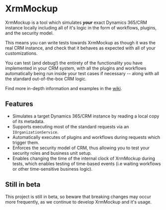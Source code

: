 # XrmMockup

XrmMockup is a tool which simulates ***your*** exact Dynamics 365/CRM instance locally including all of it's logic in the form of workflows, plugins, and the security model.

This means you can write tests towards XrmMockup as though it was the real CRM instance, and check that it behaves as expected with all of your customizations.

You can test (and debug!) the entirety of the functionality you have implemented in your CRM system, with all 
the plugins and workflows automatically being run inside your test cases if necessary -- along with all the standard out-of-the-box CRM logic. 

Find more in-depth information and examples in the [wiki](https://github.com/delegateas/XrmMockup/wiki).

## Features

* Simulates a target Dynamics 365/CRM instance by reading a local copy of its metadata.
* Supports executing most of the standard requests via an `IOrganizationService`.
* Automatically executes of plugins and workflows during requests which trigger them.
* Enforces the security model of CRM, thus allowing you to test your security roles and business unit setup.
* Enables changing the time of the internal clock of XrmMockup during tests, which enables testing of time-based events (i.e waiting workflows or other time-sensitive business logic).


## Still in beta

This project is still in beta, so beware that breaking changes may occur more frequently, as we continue to develop XrmMockup and it's usage.
